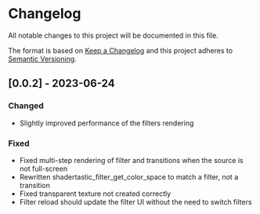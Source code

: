 # Changelog
All notable changes to this project will be documented in this file.

The format is based on [Keep a Changelog](http://keepachangelog.com/en/1.0.0/)
and this project adheres to [Semantic Versioning](http://semver.org/spec/v2.0.0.html).

## [0.0.2] - 2023-06-24
### Changed
- Slightly improved performance of the filters rendering

### Fixed
- Fixed multi-step rendering of filter and transitions when the source is not full-screen
- Rewritten shadertastic_filter_get_color_space to match a filter, not a transition
- Fixed transparent texture not created correctly
- Filter reload should update the filter UI without the need to switch filters
